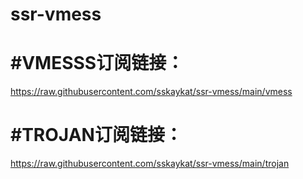 # ssr-vmess
# #VMESSS订阅链接：
https://raw.githubusercontent.com/sskaykat/ssr-vmess/main/vmess
# #TROJAN订阅链接：
https://raw.githubusercontent.com/sskaykat/ssr-vmess/main/trojan
